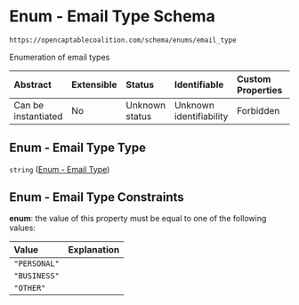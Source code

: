 # Enum - Email Type Schema

```txt
https://opencaptablecoalition.com/schema/enums/email_type
```

Enumeration of email types

| Abstract            | Extensible | Status         | Identifiable            | Custom Properties | Additional Properties | Access Restrictions | Defined In                                                                               |
| :------------------ | :--------- | :------------- | :---------------------- | :---------------- | :-------------------- | :------------------ | :--------------------------------------------------------------------------------------- |
| Can be instantiated | No         | Unknown status | Unknown identifiability | Forbidden         | Allowed               | none                | [EmailType.schema.json](../../schema/enums/EmailType.schema.json "open original schema") |

## Enum - Email Type Type

`string` ([Enum - Email Type](emailtype.md))

## Enum - Email Type Constraints

**enum**: the value of this property must be equal to one of the following values:

| Value        | Explanation |
| :----------- | :---------- |
| `"PERSONAL"` |             |
| `"BUSINESS"` |             |
| `"OTHER"`    |             |
